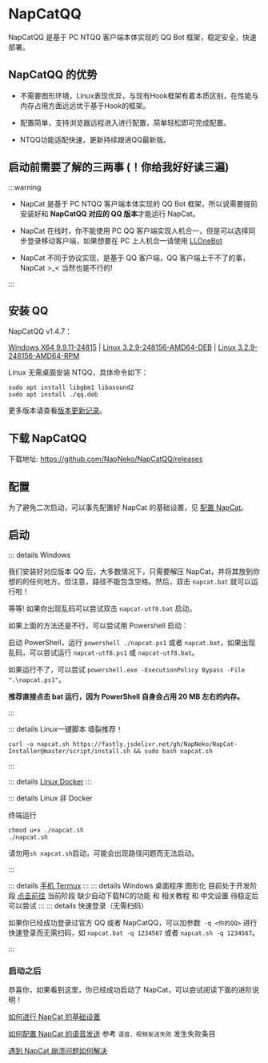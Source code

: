 # NapCatQQ

NapCatQQ 是基于 PC NTQQ 客户端本体实现的 QQ Bot 框架，稳定安全，快速部署。

## NapCatQQ 的优势

- 不需要图形环境，Linux表现优异，与现有Hook框架有着本质区别，在性能与内存占用方面远远优于基于Hook的框架。

- 配置简单，支持浏览器远程进入进行配置，简单轻松即可完成配置。

- NTQQ功能适配快速，更新持续跟进QQ最新版。

## 启动前需要了解的三两事 (！你给我好好读三遍)

:::warning

- NapCat 是基于 PC NTQQ 客户端本体实现的 QQ Bot 框架，所以说需要提前安装好和 **NapCatQQ 对应的 QQ 版本**才能运行 NapCat。

- NapCat 在线时，你不能使用 PC QQ 客户端实现人机合一，但是可以选择同步登录移动客户端，如果想要在 PC 上人机合一请使用 [LLOneBot](https://github.com/LLOneBot/LLOneBot)

- NapCat 不同于协议实现，是基于 QQ 客户端，QQ 客户端上干不了的事，NapCat >_< 当然也是不行的!

:::

## 安装 QQ

NapCatQQ v1.4.7：

[Windows X64 9.9.11-24815](https://dldir1.qq.com/qqfile/qq/QQNT/c3b55e07/QQ9.9.11.24815_x64.exe) | [Linux 3.2.9-248156-AMD64-DEB](https://dldir1.qq.com/qqfile/qq/QQNT/cbb0e5d9/linuxqq_3.2.9-24815_amd64.deb) | [Linux 3.2.9-248156-AMD64-RPM](https://dldir1.qq.com/qqfile/qq/QQNT/cbb0e5d9/linuxqq_3.2.9-24815_x86_64.rpm)


Linux 无需桌面安装 NTQQ，具体命令如下：

```shell
sudo apt install libgbm1 libasound2
sudo apt install ./qq.deb
```

更多版本请查看[版本更新记录](./version.md)。

## 下载 NapCatQQ

下载地址: <https://github.com/NapNeko/NapCatQQ/releases>

## 配置

为了避免二次启动，可以事先配置好 NapCat 的基础设置，见 [配置 NapCat](./config.md)。

## 启动

::: details Windows

我们安装好对应版本 QQ 后，大多数情况下，只需要解压 NapCat，并将其放到你想的的任何地方。但注意，路径不能包含空格。然后，双击 `napcat.bat` 就可以运行啦！

等等! 如果你出现乱码可以尝试双击 `napcat-utf8.bat` 启动。

如果上面的方法还是不行，可以尝试用 Powershell 启动：

启动 PowerShell，运行 `powershell ./napcat.ps1` 或者 `napcat.bat`，如果出现乱码，可以尝试运行 `napcat-utf8.ps1` 或 `napcat-utf8.bat`。

如果运行不了，可以尝试 `powershell.exe -ExecutionPolicy Bypass -File ".\napcat.ps1"`。

**推荐直接点击 bat 运行，因为 PowerShell 自身会占用 20 MB 左右的内存。**

:::

::: details Linux一键脚本
墙裂推荐！

`curl -o napcat.sh https://fastly.jsdelivr.net/gh/NapNeko/NapCat-Installer@master/script/install.sh && sudo bash napcat.sh`

:::

::: details [Linux Docker](https://github.com/NapNeko/NapCat-Docker)
:::

::: details Linux 非 Docker

终端运行
```shell
chmod u+x ./napcat.sh
./napcat.sh
```

请勿用`sh napcat.sh`启动，可能会出现路径问题而无法启动。

:::

::: details [手机 Termux](https://github.com/NapNeko/NapCat-Termux)
:::
::: details Windows 桌面程序 图形化
目前处于开发阶段 [点击前往](https://github.com/HeartfeltJoy/NapCatQQ-Desktop/releases/)
当前阶段 缺少自动下载NC的功能 和 相关教程 和 中文设置
待稳定后可以尝试
:::
::: details 快速登录（无需扫码）

如果你已经成功登录过官方 QQ 或者 NapCatQQ，可以加参数` -q <你的QQ>` 进行快速登录而无需扫码，如 `napcat.bat -q 1234567` 或者  `napcat.sh -q 1234567`。

:::

### 启动之后

恭喜你，如果看到这里，你已经成功启动了 NapCat，可以尝试阅读下面的进阶说明！

[如何进行 NapCat 的基础设置](/zh-CN/guide/config.md)

[如何配置 NapCat 的语音发送](/zh-CN/guide/faq.md) 参考 `语音、视频发送失败` 发生失败条目

[遇到 NapCat 崩溃问题如何解决](/zh-CN/guide/faq.md)
